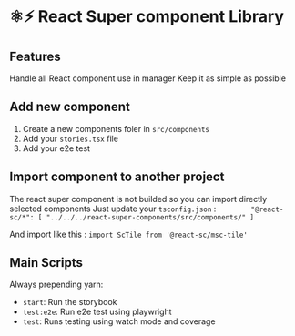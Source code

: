 # ⚛️⚡ React Super component Library

## Features

Handle all React component use in manager
Keep it as simple as possible

## Add new component

1. Create a new components foler in `src/components`
2. Add your `stories.tsx` file
3. Add your e2e test

## Import component to another project

The react super component is not builded so you can import directly selected components
Just update your `tsconfig.json` :
`         "@react-sc/*": [
        "../../../react-super-components/src/components/"
      ]
    `

And import like this :
`import ScTile from '@react-sc/msc-tile'`

## Main Scripts

Always prepending yarn:

- `start`: Run the storybook
- `test:e2e`: Run e2e test using playwright
- `test`: Runs testing using watch mode and coverage
